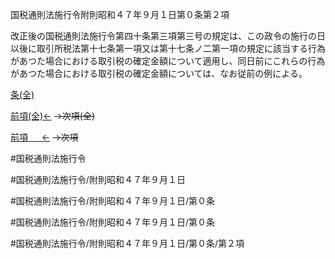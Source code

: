 国税通則法施行令附則昭和４７年９月１日第０条第２項

改正後の国税通則法施行令第四十条第三項第三号の規定は、この政令の施行の日以後に取引所税法第十七条第一項又は第十七条ノ二第一項の規定に該当する行為があつた場合における取引税の確定金額について適用し、同日前にこれらの行為があつた場合における取引税の確定金額については、なお従前の例による。

[条(全)](国税通則法施行＿令附則昭和４７年９月１日第０条_.md)

[前項(全)←](国税通則法施行＿令附則昭和４７年９月１日第０条第１項_.md)  ~~→次項(全)~~

[前項 　 ←](国税通則法施行＿令附則昭和４７年９月１日第０条第１項.md)  ~~→次項~~



#国税通則法施行令

#国税通則法施行令/附則昭和４７年９月１日

#国税通則法施行令/附則昭和４７年９月１日/第０条

#国税通則法施行令/附則昭和４７年９月１日/第０条

#国税通則法施行令/附則昭和４７年９月１日/第０条/第２項

